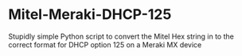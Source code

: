 # Mitel-Meraki-DHCP-125
Stupidly simple Python script to convert the Mitel Hex string in to the correct format for DHCP option 125 on a Meraki MX device
